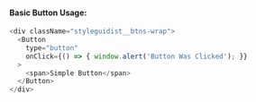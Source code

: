 #### Basic Button Usage:

```js
<div className="styleguidist__btns-wrap">
  <Button
    type="button"
    onClick={() => { window.alert('Button Was Clicked'); }}
  >
    <span>Simple Button</span>
  </Button>
</div>
```
